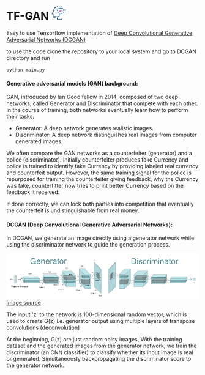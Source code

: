# TF-GAN ![](Media/AI_icon.png)
Easy to use Tensorflow implementation of [Deep Convolutional Generative Adversarial Networks (DCGAN)](https://arxiv.org/pdf/1511.06434.pdf)

to use the code clone the repository to your local system and go to DCGAN directory
and run
```shell
python main.py
```

#### Generative adversarial models (GAN) background:

GAN, introduced by Ian Good fellow in 2014, composed of two deep networks, called Generator and Discriminator that compete with each other. In the course of training, both networks eventually learn how to perform their tasks.
  * Generator: A deep network generates realistic images.
  * Discriminator: A deep network distinguishes real images from computer generated images.

We often compare the GAN networks as a counterfeiter (generator) and a police (discriminator). Initially counterfeiter produces fake Currency and police is trained to identify fake Currency by providing labeled real currency and counterfeit output. However, the same training signal for the police is repurposed for training the counterfeiter giving feedback, why the Currency was fake, counterfitter now tries to print better Currency based on the feedback it received. 

If done correctly, we can lock both parties into competition that eventually the counterfeit is undistinguishable from real money.

#### DCGAN (Deep Convolutional Generative Adversarial Networks):

In DCGAN, we generate an image directly using a generator network while using the discriminator network to guide the generation process.

![](Media/dcgan.png)
[Image source](https://gluon.mxnet.io/chapter14_generative-adversarial-networks/dcgan.html)

The input 'z' to the network is 100-dimensional random vector, which is used to create G(z) i.e. generator output using multiple layers of transpose convolutions (deconvolution)

At the beginning, G(z) are just random noisy images, With the training dataset and the generated images from the generator network, we train the discriminator (an CNN classifier) to classify whether its input image is real or generated. Simultaneously backpropagating the discriminator score to the generator network.
